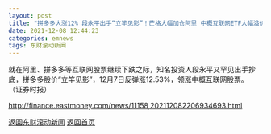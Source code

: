 ```yaml
---
layout: post
title: "拼多多大涨12% 段永平出手“立竿见影”！芒格大幅加仓阿里 中概互联网ETF大幅溢价"
date: 2021-12-08 12:44:23
categories: emnews
tags: 东财滚动新闻
---
```


就在阿里、拼多多等互联网股票继续下跌之际，知名投资人段永平又罕见出手抄底，拼多多股价“立竿见影”，12月7日反弹涨12.53%，领涨中概互联网股票。 （证券时报）

<http://finance.eastmoney.com/news/11158,202112082206934693.html>

[返回东财滚动新闻](../emnews/)
[返回首页](../)
